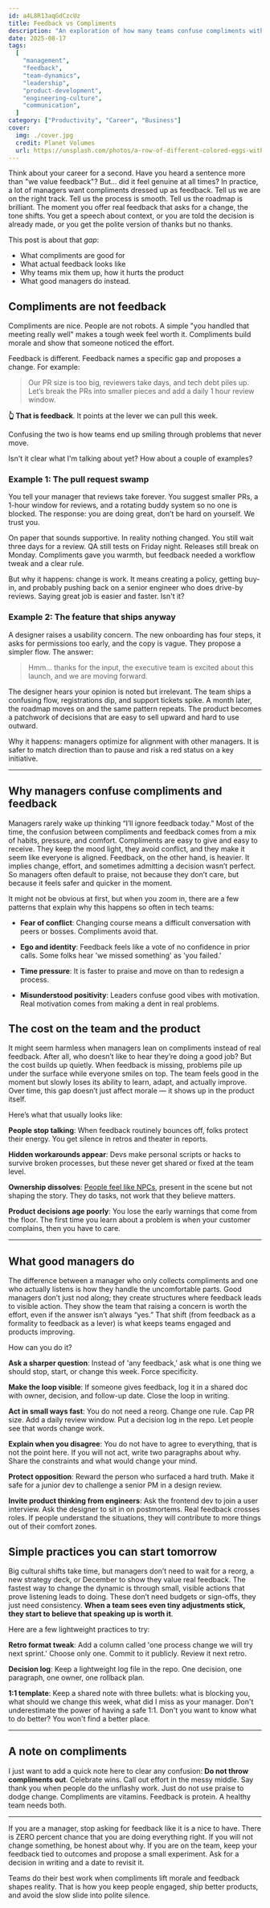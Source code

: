 ```yaml
---
id: a4L8R13aqGdCzcUz
title: Feedback vs Compliments
description: "An exploration of how many teams confuse compliments with genuine feedback, why this hurts product development, and practical strategies for managers to create environments where real feedback drives meaningful change."
date: 2025-08-17
tags:
  [
    "management",
    "feedback",
    "team-dynamics",
    "leadership",
    "product-development",
    "engineering-culture",
    "communication",
  ]
category: ["Productivity", "Career", "Business"]
cover:
  img: ./cover.jpg
  credit: Planet Volumes
  url: https://unsplash.com/photos/a-row-of-different-colored-eggs-with-faces-painted-on-them-hgEiaquas5U
---
```


Think about your career for a second. Have you heard a sentence more than "we value feedback"? But... did it feel genuine at all times? In practice, a lot of managers want compliments dressed up as feedback. Tell us we are on the right track. Tell us the process is smooth. Tell us the roadmap is brilliant. The moment you offer real feedback that asks for a change, the tone shifts. You get a speech about context, or you are told the decision is already made, or you get the polite version of thanks but no thanks.

This post is about that _gap_:

- What compliments are good for
- What actual feedback looks like
- Why teams mix them up, how it hurts the product
- What good managers do instead.

## Compliments are not feedback

Compliments are nice. People are not robots. A simple "you handled that meeting really well" makes a tough week feel worth it. Compliments build morale and show that someone noticed the effort.

Feedback is different. Feedback names a specific gap and proposes a change. For example:

> Our PR size is too big, reviewers take days, and tech debt piles up. Let’s break the PRs into smaller pieces and add a daily 1 hour review window.

**👆 That is feedback**. It points at the lever we can pull this week.

Confusing the two is how teams end up smiling through problems that never move.

Isn't it clear what I'm talking about yet? How about a couple of examples?

### Example 1: The pull request swamp

You tell your manager that reviews take forever. You suggest smaller PRs, a 1-hour window for reviews, and a rotating buddy system so no one is blocked. The response: you are doing great, don’t be hard on yourself. We trust you.

On paper that sounds supportive. In reality nothing changed. You still wait three days for a review. QA still tests on Friday night. Releases still break on Monday. Compliments gave you warmth, but feedback needed a workflow tweak and a clear rule.

But why it happens: change is work. It means creating a policy, getting buy-in, and probably pushing back on a senior engineer who does drive-by reviews. Saying great job is easier and faster. Isn't it?

### Example 2: The feature that ships anyway

A designer raises a usability concern. The new onboarding has four steps, it asks for permissions too early, and the copy is vague. They propose a simpler flow. The answer:

> Hmm... thanks for the input, the executive team is excited about this launch, and we are moving forward.

The designer hears your opinion is noted but irrelevant. The team ships a confusing flow, registrations dip, and support tickets spike. A month later, the roadmap moves on and the same pattern repeats. The product becomes a patchwork of decisions that are easy to sell upward and hard to use outward.

Why it happens: managers optimize for alignment with other managers. It is safer to match direction than to pause and risk a red status on a key initiative.

---

## Why managers confuse compliments and feedback

Managers rarely wake up thinking “I’ll ignore feedback today.” Most of the time, the confusion between compliments and feedback comes from a mix of habits, pressure, and comfort. Compliments are easy to give and easy to receive. They keep the mood light, they avoid conflict, and they make it seem like everyone is aligned. Feedback, on the other hand, is heavier. It implies change, effort, and sometimes admitting a decision wasn’t perfect. So managers often default to praise, not because they don’t care, but because it feels safer and quicker in the moment.

It might not be obvious at first, but when you zoom in, there are a few patterns that explain why this happens so often in tech teams:

- **Fear of conflict**: Changing course means a difficult conversation with peers or bosses. Compliments avoid that.

- **Ego and identity**: Feedback feels like a vote of no confidence in prior calls. Some folks hear 'we missed something' as 'you failed.'

- **Time pressure**: It is faster to praise and move on than to redesign a process.

- **Misunderstood positivity**: Leaders confuse good vibes with motivation. Real motivation comes from making a dent in real problems.

## The cost on the team and the product

It might seem harmless when managers lean on compliments instead of real feedback. After all, who doesn’t like to hear they’re doing a good job? But the cost builds up quietly. When feedback is missing, problems pile up under the surface while everyone smiles on top. The team feels good in the moment but slowly loses its ability to learn, adapt, and actually improve. Over time, this gap doesn’t just affect morale — it shows up in the product itself.

Here’s what that usually looks like:

**People stop talking**: When feedback routinely bounces off, folks protect their energy. You get silence in retros and theater in reports.

**Hidden workarounds appear**: Devs make personal scripts or hacks to survive broken processes, but these never get shared or fixed at the team level.

**Ownership dissolves**: [People feel like NPCs](/blog/feeling-like-an-npc-in-the-team/), present in the scene but not shaping the story. They do tasks, not work that they believe matters.

**Product decisions age poorly**: You lose the early warnings that come from the floor. The first time you learn about a problem is when your customer complains, then you have to care.

---

## What good managers do

The difference between a manager who only collects compliments and one who actually listens is how they handle the uncomfortable parts. Good managers don’t just nod along; they create structures where feedback leads to visible action. They show the team that raising a concern is worth the effort, even if the answer isn’t always “yes.” That shift (from feedback as a formality to feedback as a lever) is what keeps teams engaged and products improving.

How can you do it?

**Ask a sharper question**: Instead of 'any feedback,' ask what is one thing we should stop, start, or change this week. Force specificity.

**Make the loop visible**: If someone gives feedback, log it in a shared doc with owner, decision, and follow-up date. Close the loop in writing.

**Act in small ways fast**: You do not need a reorg. Change one rule. Cap PR size. Add a daily review window. Put a decision log in the repo. Let people see that words change work.

**Explain when you disagree**: You do not have to agree to everything, that is not the point here. If you will not act, write two paragraphs about why. Share the constraints and what would change your mind.

**Protect opposition**: Reward the person who surfaced a hard truth. Make it safe for a junior dev to challenge a senior PM in a design review.

**Invite product thinking from engineers**: Ask the frontend dev to join a user interview. Ask the designer to sit in on postmortems. Real feedback crosses roles. If people understand the situations, they will contribute to more things out of their comfort zones.

## Simple practices you can start tomorrow

Big cultural shifts take time, but managers don’t need to wait for a reorg, a new strategy deck, or December to show they value real feedback. The fastest way to change the dynamic is through small, visible actions that prove listening leads to doing. These don’t need budgets or sign-offs, they just need consistency. **When a team sees even tiny adjustments stick, they start to believe that speaking up is worth it**.

Here are a few lightweight practices to try:

**Retro format tweak**: Add a column called 'one process change we will try next sprint.' Choose only one. Commit to it publicly. Review it next retro.

**Decision log**: Keep a lightweight log file in the repo. One decision, one paragraph, one owner, one rollback plan.

**1:1 template**: Keep a shared note with three bullets: what is blocking you, what should we change this week, what did I miss as your manager. Don't underestimate the power of having a safe 1:1. Don't you want to know what to do better? You won't find a better place.

---

## A note on compliments

I just want to add a quick note here to clear any confusion: **Do not throw compliments out**. Celebrate wins. Call out effort in the messy middle. Say thank you when people do the unflashy work. Just do not use praise to dodge change. Compliments are vitamins. Feedback is protein. A healthy team needs both.

---

If you are a manager, stop asking for feedback like it is a nice to have. There is ZERO percent chance that you are doing everything right. If you will not change something, be honest about why. If you are on the team, keep your feedback tied to outcomes and propose a small experiment. Ask for a decision in writing and a date to revisit it.

Teams do their best work when compliments lift morale and feedback shapes reality. That is how you keep people engaged, ship better products, and avoid the slow slide into polite silence.

